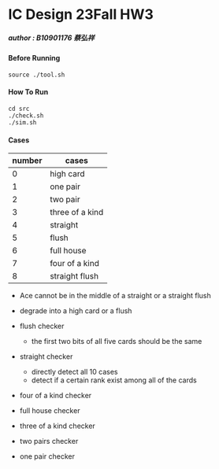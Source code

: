 # IC Design 23Fall HW3
##### author : B10901176 蔡弘祥

#### Before Running
```shell
source ./tool.sh
```

#### How To Run
```shell
cd src
./check.sh
./sim.sh
```

#### Cases
|number  |cases          |
|--------|---------------|
|0       |high card      |
|1       |one pair       |
|2       |two pair       |
|3       |three of a kind|
|4       |straight       |
|5       |flush          |
|6       |full house     |
|7       |four of a kind |
|8       |straight flush |

* Ace cannot be in the middle of a straight or a straight flush
* degrade into a high card or a flush

* flush checker
  * the first two bits of all five cards should be the same
* straight checker
  * directly detect all 10 cases
  * detect if a certain rank exist among all of the cards
* four of a kind checker
* full house checker
* three of a kind checker
* two pairs checker
* one pair checker
